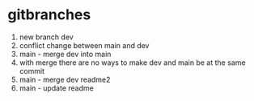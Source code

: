 # gitbranches

1. new branch dev
1. conflict change between main and dev
2. main - merge dev into main
3. with merge there are no ways to make dev and main be at the same commit
4. main - merge dev readme2
5. main - update readme